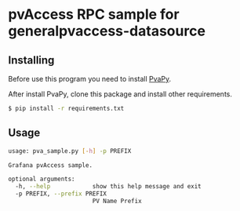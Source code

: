 # pvAccess RPC sample for generalpvaccess-datasource

## Installing

Before use this program you need to install [PvaPy](https://github.com/epics-base/pvaPy).

After install PvaPy, clone this package and install other requirements.

```bash
$ pip install -r requirements.txt
```

## Usage

```bash
usage: pva_sample.py [-h] -p PREFIX

Grafana pvAccess sample.

optional arguments:
  -h, --help            show this help message and exit
  -p PREFIX, --prefix PREFIX
                        PV Name Prefix
```
